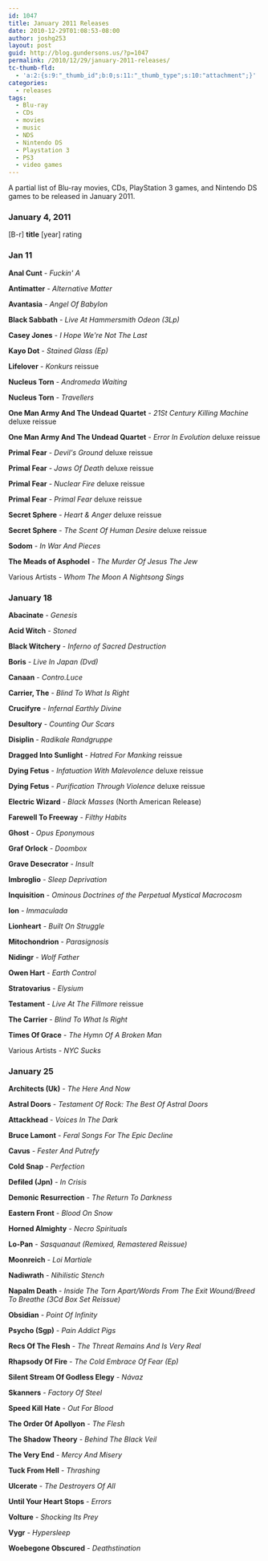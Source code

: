 ```yaml
---
id: 1047
title: January 2011 Releases
date: 2010-12-29T01:08:53-08:00
author: joshg253
layout: post
guid: http://blog.gundersons.us/?p=1047
permalink: /2010/12/29/january-2011-releases/
tc-thumb-fld:
  - 'a:2:{s:9:"_thumb_id";b:0;s:11:"_thumb_type";s:10:"attachment";}'
categories:
  - releases
tags:
  - Blu-ray
  - CDs
  - movies
  - music
  - NDS
  - Nintendo DS
  - Playstation 3
  - PS3
  - video games
---
```

A partial list of Blu-ray movies, CDs, PlayStation 3 games, and Nintendo DS games to be released in January 2011.

<!--more-->

<h3>January 4, 2011</h3>

[B-r] <strong>title</strong> [year] rating

<h3>Jan 11</h3>

<strong>Anal Cunt</strong> - <em>Fuckin&#039; A</em>

<strong>Antimatter</strong> - <em>Alternative Matter</em>

<strong>Avantasia</strong> - <em>Angel Of Babylon</em>

<strong>Black Sabbath</strong> - <em>Live At Hammersmith Odeon (3Lp)</em>

<strong>Casey Jones</strong> - <em>I Hope We&#039;re Not The Last</em>

<strong>Kayo Dot</strong> - <em>Stained Glass (Ep)</em>

<strong>Lifelover</strong> - <em>Konkurs</em> reissue

<strong>Nucleus Torn</strong> - <em>Andromeda Waiting</em>

<strong>Nucleus Torn</strong> - <em>Travellers</em>

<strong>One Man Army And The Undead Quartet</strong> - <em>21St Century Killing Machine</em> deluxe reissue

<strong>One Man Army And The Undead Quartet</strong> - <em>Error In Evolution</em> deluxe reissue

<strong>Primal Fear</strong> - <em>Devil&#039;s Ground</em> deluxe reissue

<strong>Primal Fear</strong> - <em>Jaws Of Death</em> deluxe reissue

<strong>Primal Fear</strong> - <em>Nuclear Fire</em> deluxe reissue

<strong>Primal Fear</strong> - <em>Primal Fear</em> deluxe reissue

<strong>Secret Sphere</strong> - <em>Heart &amp; Anger</em> deluxe reissue

<strong>Secret Sphere</strong> - <em>The Scent Of Human Desire</em> deluxe reissue

<strong>Sodom</strong> - <em>In War And Pieces</em>

<strong>The Meads of Asphodel</strong> - <em>The Murder Of Jesus The Jew</em>

Various Artists - <em>Whom The Moon A Nightsong Sings</em>

<h3>January 18</h3>

<strong>Abacinate</strong> - <em>Genesis</em>

<strong>Acid Witch</strong> - <em>Stoned</em>

<strong>Black Witchery</strong> - <em>Inferno of Sacred Destruction</em>

<strong>Boris</strong> - <em>Live In Japan (Dvd)</em>

<strong>Canaan</strong> - <em>Contro.Luce</em>

<strong>Carrier, The</strong> - <em>Blind To What Is Right</em>

<strong>Crucifyre</strong> - <em>Infernal Earthly Divine</em>

<strong>Desultory</strong> - <em>Counting Our Scars</em>

<strong>Disiplin</strong> - <em>Radikale Randgruppe</em>

<strong>Dragged Into Sunlight</strong> - <em>Hatred For Manking</em> reissue

<strong>Dying Fetus</strong> - <em>Infatuation With Malevolence</em> deluxe reissue

<strong>Dying Fetus</strong> - <em>Purification Through Violence</em> deluxe reissue

<strong>Electric Wizard</strong> - <em>Black Masses</em> (North American Release)

<strong>Farewell To Freeway</strong> - <em>Filthy Habits</em>

<strong>Ghost</strong> - <em>Opus Eponymous</em>

<strong>Graf Orlock</strong> - <em>Doombox</em>

<strong>Grave Desecrator</strong> - <em>Insult</em>

<strong>Imbroglio</strong> - <em>Sleep Deprivation</em>

<strong>Inquisition</strong> - <em>Ominous Doctrines of the Perpetual Mystical Macrocosm</em>

<strong>Ion</strong> - <em>Immaculada</em>

<strong>Lionheart</strong> - <em>Built On Struggle</em>

<strong>Mitochondrion</strong> - <em>Parasignosis</em>

<strong>Nidingr</strong> - <em>Wolf Father</em>

<strong>Owen Hart</strong> - <em>Earth Control</em>

<strong>Stratovarius</strong> - <em>Elysium</em>

<strong>Testament</strong> - <em>Live At The Fillmore</em> reissue

<strong>The Carrier</strong> - <em>Blind To What Is Right</em>

<strong>Times Of Grace</strong> - <em>The Hymn Of A Broken Man</em>

Various Artists - <em>NYC Sucks</em>

<h3>January 25</h3>

<strong>Architects (Uk)</strong> - <em>The Here And Now</em>

<strong>Astral Doors</strong> - <em>Testament Of Rock: The Best Of Astral Doors</em>

<strong>Attackhead</strong> - <em>Voices In The Dark</em>

<strong>Bruce Lamont</strong> - <em>Feral Songs For The Epic Decline</em>

<strong>Cavus</strong> - <em>Fester And Putrefy</em>

<strong>Cold Snap</strong> - <em>Perfection</em>

<strong>Defiled (Jpn)</strong> - <em>In Crisis</em>

<strong>Demonic Resurrection</strong> - <em>The Return To Darkness</em>

<strong>Eastern Front</strong> - <em>Blood On Snow</em>

<strong>Horned Almighty</strong> - <em>Necro Spirituals</em>

<strong>Lo-Pan</strong> - <em>Sasquanaut (Remixed, Remastered Reissue)</em>

<strong>Moonreich</strong> - <em>Loi Martiale</em>

<strong>Nadiwrath</strong> - <em>Nihilistic Stench</em>

<strong>Napalm Death</strong> - <em>Inside The Torn Apart/Words From The Exit Wound/Breed To Breathe (3Cd Box Set Reissue)</em>

<strong>Obsidian</strong> - <em>Point Of Infinity</em>

<strong>Psycho (Sgp)</strong> - <em>Pain Addict Pigs</em>

<strong>Recs Of The Flesh</strong> - <em>The Threat Remains And Is Very Real</em>

<strong>Rhapsody Of Fire</strong> - <em>The Cold Embrace Of Fear (Ep)</em>

<strong>Silent Stream Of Godless Elegy</strong> - <em>N&aacute;vaz</em>

<strong>Skanners</strong> - <em>Factory Of Steel</em>

<strong>Speed Kill Hate</strong> - <em>Out For Blood</em>

<strong>The Order Of Apollyon</strong> - <em>The Flesh</em>

<strong>The Shadow Theory</strong> - <em>Behind The Black Veil</em>

<strong>The Very End</strong> - <em>Mercy And Misery</em>

<strong>Tuck From Hell</strong> - <em>Thrashing</em>

<strong>Ulcerate</strong> - <em>The Destroyers Of All</em>

<strong>Until Your Heart Stops</strong> - <em>Errors</em>

<strong>Volture</strong> - <em>Shocking Its Prey</em>

<strong>Vygr</strong> - <em>Hypersleep</em>

<strong>Woebegone Obscured</strong> - <em>Deathstination</em>